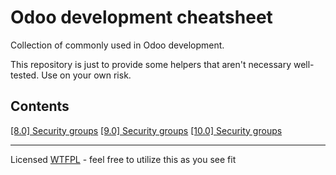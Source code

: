 # Odoo development cheatsheet

Collection of commonly used in Odoo development.

This repository is just to provide some helpers that aren't necessary well-tested. Use on your own risk.

## Contents
[[8.0] Security groups](security_groups/security_groups_8.0.md)
[[9.0] Security groups](security_groups/security_groups_9.0.md)
[[10.0] Security groups](security_groups/security_groups_10.0.md)

---
Licensed [WTFPL](http://www.wtfpl.net/about/) - feel free to utilize this as you see fit
